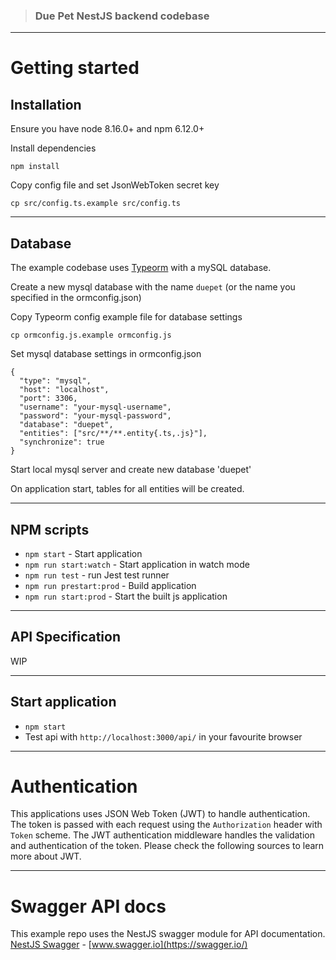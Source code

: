 > ### Due Pet NestJS backend codebase


----------

# Getting started

## Installation

Ensure you have node 8.16.0+ and npm 6.12.0+
    
Install dependencies
    
    npm install

Copy config file and set JsonWebToken secret key

    cp src/config.ts.example src/config.ts
    
----------

## Database

The example codebase uses [Typeorm](http://typeorm.io/) with a mySQL database.

Create a new mysql database with the name `duepet` (or the name you specified in the ormconfig.json)

Copy Typeorm config example file for database settings

    cp ormconfig.js.example ormconfig.js
    
Set mysql database settings in ormconfig.json

    {
      "type": "mysql",
      "host": "localhost",
      "port": 3306,
      "username": "your-mysql-username",
      "password": "your-mysql-password",
      "database": "duepet",
      "entities": ["src/**/**.entity{.ts,.js}"],
      "synchronize": true
    }
    
Start local mysql server and create new database 'duepet'

On application start, tables for all entities will be created.

----------

## NPM scripts

- `npm start` - Start application
- `npm run start:watch` - Start application in watch mode
- `npm run test` - run Jest test runner 
- `npm run prestart:prod` - Build application
- `npm run start:prod` - Start the built js application

----------

## API Specification

WIP

----------

## Start application

- `npm start`
- Test api with `http://localhost:3000/api/` in your favourite browser

----------

# Authentication
 
This applications uses JSON Web Token (JWT) to handle authentication. The token is passed with each request using the `Authorization` header with `Token` scheme. The JWT authentication middleware handles the validation and authentication of the token. Please check the following sources to learn more about JWT.

----------
 
# Swagger API docs

This example repo uses the NestJS swagger module for API documentation. [NestJS Swagger](https://github.com/nestjs/swagger) - [www.swagger.io](https://swagger.io/)        